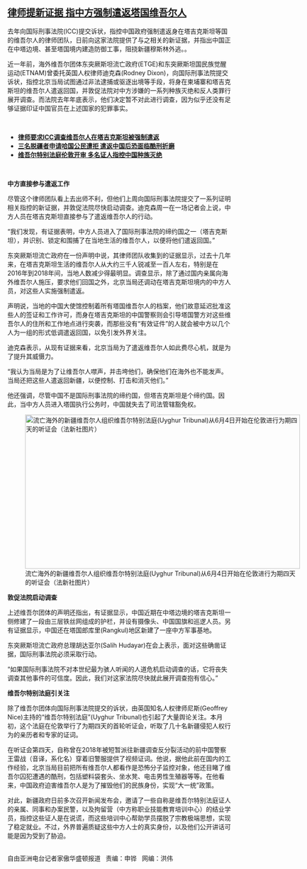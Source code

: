 <!--1623705067000-->
[律师提新证据  指中方强制遣返塔国维吾尔人](https://www.rfa.org/mandarin/yataibaodao/shaoshuminzu/hc-06142021133943.html)
------

<p></p><p>去年向国际刑事法院(ICC)提交诉状，指控中国政府强制遣返身在塔吉克斯坦等国的维吾尔人的律师团队，日前向这家法院提供了与之相关的新证据，并指出中国正在中塔边境、甚至塔国境内建造防御工事，阻挠新疆穆斯林外逃。。</p><p>近一年前，海外维吾尔团体东突厥斯坦流亡政府(ETGE)和东突厥斯坦国民族觉醒运动(ETNAM)曾委托英国人权律师迪克森(Rodney Dixon)，向国际刑事法院提交诉状，指控北京当局试图通过非法逮捕或驱逐出境等手段，将身在柬埔寨和塔吉克斯坦的维吾尔人遣返回国，并敦促法院对中方涉嫌的一系列种族灭绝和反人类罪行展开调查。而法院去年年底表示，他们决定暂不对此进行调查，因为似乎还没有足够证据印证中国官员在上述国家的犯罪事实。</p><p><br/></p><ul><li><a href="https://www.rfa.org/mandarin/Xinwen/9-06102021163531.html"><strong>律师要求ICC调查维吾尔人在塔吉克斯坦被强制遣返</strong></a></li><li><strong><a href="https://www.rfa.org/mandarin/yataibaodao/shaoshuminzu/hcm1-05282021090417.html">三名脱疆者申请哈国公民遭拒 遣返中国后恐面临酷刑折磨</a></strong></li><li><a href="https://www.rfa.org/mandarin/yataibaodao/shaoshuminzu/cl-06042021081415.html"><strong>维吾尔特别法庭伦敦开审 多名证人指控中国种族灭绝</strong></a></li></ul><p><br/></p><p><strong>中方直接参与遣返工作</strong></p><p>尽管这个律师团队看上去出师不利，但他们上周向国际刑事法院提交了一系列证明相关指控的新证据，并敦促法院尽快启动调查。迪克森周一在一场记者会上说，中方人员在塔吉克斯坦直接参与了遣返维吾尔人的行动。</p><p>“我们发现，有证据表明，中方人员进入了国际刑事法院的缔约国之一（塔吉克斯坦），并识别、锁定和围捕了在当地生活的维吾尔人，以便将他们遣返回国。”</p><p>东突厥斯坦流亡政府在一份声明中说，其律师团队收集到的证据显示，过去十几年来，在塔吉克斯坦生活的维吾尔人从大约三千人锐减至一百人左右，特别是在2016年到2018年间，当地人数减少得最明显。调查显示，除了通过国内亲属向海外维吾尔人施压，要求他们回国之外，北京当局还调动在塔吉克斯坦境内的中方人员，对这些人实施强制遣返。</p><p>声明说，当地的中国大使馆控制着所有塔国维吾尔人的档案，他们故意延迟批准这些人的签证和工作许可，而身在塔吉克斯坦的中国警察则会引导塔国警方对这些维吾尔人的住所和工作地点进行突袭，而那些没有“有效证件”的人就会被中方以几个人为一组的形式低调遣返回国，以免引发外界关注。</p><p>迪克森表示，从现有证据来看，北京当局为了遣返维吾尔人如此费尽心机，就是为了提升其威慑力。</p><p>“我认为当局是为了让维吾尔人噤声，并击垮他们，确保他们在海外也不能发声。当局还把这些人遣返回新疆，以便控制、打击和消灭他们。”</p><p>他还强调，尽管中国不是国际刑事法院的缔约国，但塔吉克斯坦是个缔约国。因此，当中方人员进入塔国执行公务时，中国就失去了司法管辖豁免权。</p><p><figure class="image-richtext image-inline captioned" style="width:620px;"><img alt="流亡海外的新疆维吾尔人组织维吾尔特别法庭(Uyghur Tribunal)从6月4日开始在伦敦进行为期四天的听证会（法新社图片）" height="348" src="https://www.rfa.org/mandarin/yataibaodao/shaoshuminzu/hc-06142021133943.html/hc0614c.jpg/@@images/6cbfab14-a9bf-4820-bceb-3ca3b6bc0923.jpeg" title="hc0614c.jpg" width="620"/><figcaption class="image-caption">流亡海外的新疆维吾尔人组织维吾尔特别法庭(Uyghur Tribunal)从6月4日开始在伦敦进行为期四天的听证会（法新社图片）</figcaption><small></small></figure></p><p><strong>敦促法院启动调查</strong></p><p>上述维吾尔团体的声明还指出，有证据显示，中国近期在中塔边境的塔吉克斯坦一侧修建了一段由三层铁丝网组成的护栏，并设有摄像头、中国国旗和巡逻人员。另有证据显示，中国还在塔国郎库里(Rangkul)地区新建了一座中方军事基地。</p><p>东突厥斯坦流亡政府总理胡达亚尔(Salih Hudayar)在会上表示，面对这些确凿证据，国际刑事法院必须采取行动。</p><p>“如果国际刑事法院不对本世纪最为骇人听闻的人道危机启动调查的话，它将丧失调查其他事件的可信度。因此，我们对这家法院尽快就此展开调查抱有信心。”</p><p><strong>维吾尔特别法庭引关注</strong></p><p>除了维吾尔团体向国际刑事法院提交的诉状，由英国知名人权律师尼斯(Geoffrey Nice)主持的“维吾尔特别法庭”(Uyghur Tribunal)也引起了大量舆论关注。本月初，这个法庭在伦敦举行了为期四天的首轮听证会，听取了几十名新疆侵犯人权行为的亲历者和专家的证词。</p><p>在听证会第四天，自称曾在2018年被短暂派往新疆调查反分裂活动的前中国警察王雷战（音译，系化名）穿着旧警服提供了视频证词。他说，据他此前在国内的工作经验，北京当局目前把所有维吾尔人都看作是恐怖分子监控对象，他还目睹了维吾尔囚犯遭遇的酷刑，包括塑料袋套头、坐水凳、电击男性生殖器等等。在他看来，中国政府迫害维吾尔人是为了摧毁他们的民族身份，实现“大一统”政策。</p><p>对此，新疆政府日前多次召开新闻发布会，邀请了一些自称是维吾尔特别法庭证人的亲属、同事和办案民警，以及拘留营（中方称职业技能教育培训中心）的结业学员，指控这些证人是在说谎，而这些培训中心帮助学员摆脱了宗教极端思想，实现了稳定就业。不过，外界普遍质疑这些中方人士的真实身份，以及他们公开讲话可能是因为受到了胁迫。</p><p><br/>自由亚洲电台记者家傲华盛顿报道   责编：申铧   网编：洪伟</p>
